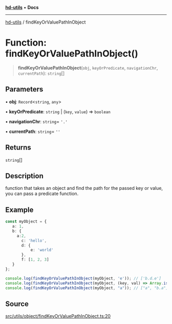 [**hd-utils**](../README.md) • **Docs**

***

[hd-utils](../globals.md) / findKeyOrValuePathInObject

# Function: findKeyOrValuePathInObject()

> **findKeyOrValuePathInObject**(`obj`, `keyOrPredicate`, `navigationChr`, `currentPath`): `string`[]

## Parameters

• **obj**: `Record`\<`string`, `any`\>

• **keyOrPredicate**: `string` \| (`key`, `value`) => `boolean`

• **navigationChr**: `string`= `'.'`

• **currentPath**: `string`= `''`

## Returns

`string`[]

## Description

function that takes an object and find the path for the passed key or value, you can pass a predicate function.

## Example

```ts
const myObject = {
   a: 1,
   b: {
     a:2,
       c: 'hello',
       d: {
           e: 'world'
       },
       f: [1, 2, 3]
   }
};

console.log(findKeyOrValuePathInObject(myObject, 'e')); // ['b.d.e']
console.log(findKeyOrValuePathInObject(myObject, (key, val) => Array.isArray(val))); // ['b.f']
console.log(findKeyOrValuePathInObject(myObject, "a")); // ["a", "b.a"]
```

## Source

[src/utils/object/findKeyOrValuePathInObject.ts:20](https://github.com/AhmadHddad/h-utils/blob/b1dfa95e218c9605f39fc234662ef50e62fadcb8/src/utils/object/findKeyOrValuePathInObject.ts#L20)
